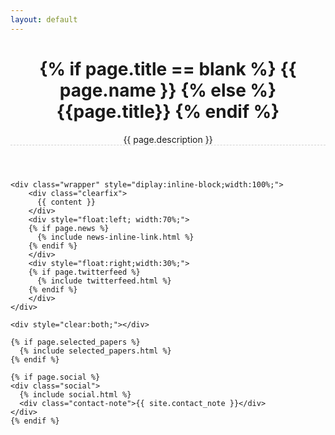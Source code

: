 ```yaml
---
layout: default
---
```


<div class="post">
  <header class="post-header">
    <h1 class="post-title">
     {% if page.title == blank %}
     {{ page.name }}
     {% else %}
     {{page.title}}
     {% endif %}
    </h1>
       <p class="post-description" style="border-bottom-style:dashed; border-bottom-color:lightgrey; border-bottom-width:1px;">{{ page.description }}</p>
  </header>

  <article>

    <div class="wrapper" style="diplay:inline-block;width:100%;">
        <div class="clearfix">
          {{ content }}
        </div>
        <div style="float:left; width:70%;">
        {% if page.news %}
          {% include news-inline-link.html %}
        {% endif %}
        </div>
        <div style="float:right;width:30%;">
        {% if page.twitterfeed %}
          {% include twitterfeed.html %}
        {% endif %}
        </div>
    </div>

    <div style="clear:both;"></div>

    {% if page.selected_papers %}
      {% include selected_papers.html %}
    {% endif %}

    {% if page.social %}
    <div class="social">
      {% include social.html %}
      <div class="contact-note">{{ site.contact_note }}</div>
    </div>
    {% endif %}
  </article>

</div>
